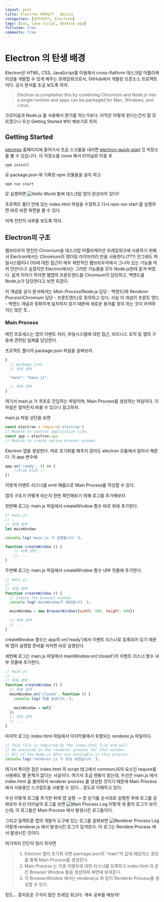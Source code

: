```yaml
---
layout: post
title: Electron 배워보기 - Basics
categories: [공부이야기, Electron]
tags: [ios, java script, desktop app]
fullview: true
comments: true
---
```

# Electron 의 탄생 배경

Electron은 HTML, CSS, JavaScript를 이용해서 cross-flatform 데스크탑 어플리케이션을 개발할 수 있게 해주는 프레임워크로서, GitHub에서 개발된 오픈소스 프로젝트이다. 공식 문서를 조금 보도록 하자.

> Electron accomplishes this by combining *Chromium* and *Node.js* into a single runtime and apps can be packaged for Mac, Windows, and Linux.

크로미움과 Node.js 를 사용해서 뭔가를 하는가보다. 아직은 어떻게 된다는건지 잘 모르겠으니 우선 Getting Started 부터 해보기로 하자.

## Getting Started
[electron](https://electron.atom.io/) 홈페이지에 들어가서 조금 스크롤을 내리면 
[electron-quick-start](https://github.com/electron/electron-quick-start.git) 깃 저장소를 볼 수 있습니다. 이 저장소를 clone 해서 터미널로 이동 후
```
npm install
```
로 package.json 에 기록된 npm 모듈들을 설치 하고
```
npm run start
```
로 실행하면
![Hello World](../images/20171031/helloworld.png)
벌써 데스크탑 앱이 완성되어 있다!!

프로젝트 폴더 안에 있는 index.html 파일을 수정하고 다시 npm run start 를 실행하면 바로 바뀐 화면을 볼 수 있다.

이제 천천히 내부를 보도록 하자.

## Electron의 구조
웹브라우저 엔진인 Chromium을 데스크탑 어플리케이션 프레임워크에 사용하기 위해서 Electron에서는 Chromium의 렌더링 라이브러리 만을 사용한다.(???) 안그래도 파일시스템이나 OS에 대한 접근이 매우 제한적인 웹브라우저에서 그나마 있는 기능들 마저 안쓴다니! 싶겠지만 Electron에서는 그러한 기능들을 모두 Node.js한테 맡겨 버렸다. 쉽게 이야기 하자면 웹앱의 프론트앤드를 Chromium이 담당하고, 백앤드를 Node.js가 담당한다고 보면 되겠다. 

이 개념을 공식 문서에서는 *Main Process*(Node.js 담당 - 백앤드)와 *Renderer Process*(Chromium 담당 - 프론트앤드)로 정의하고 있다. 사실 이 개념이 프론트 앤드 - 백앤드 개념과 정확하게 일치하지 않기 때문에 새로운 용어를 정의 하는 것이 어색하지는 않은 듯...

### Main Process
메인 프로세스는 앱의 이벤트 처리, 파일시스템에 대한 접근, 비즈니스 로직 등 앱의 구동에 관련된 일체를 담당한다. 

프로젝트 폴더의 package.json 파일을 살펴보자.
```js
{
  // package.json
  // 위에 생략

  "main": "main.js",

  // 아래 생략
}

```
여기서 main.js 가 최초로 진입하는 파일이며, Main Process를 생성하는 파일이다. 이 파일은 얼마든지 바꿀 수 있으니 참고하자.

main.js 파일 상단을 보면
```js
const electron = require('electron')
// Module to control application life.
const app = electron.app
// Module to create native browser window.
```
Electron 앱을 생성한다. 따로 초기화를 해주지 않아도 electron 모듈에서 알아서 해준다. 이 app 변수에
```js
app.on('ready', () => {
    //blah blah ~~
})
``` 
이렇게 이벤트 리스너를 emit 해줌으로 Main Process를 작성할 수 있다.

앱의 구조가 어떻게 되는지 한번 확인해보기 위해 로그를 추가해보자.

첫번째 로그는 main.js 파일에서 createWindow 함수 바로 위에 추가한다.
```js
// main.js
// ...
// 위에 생략
let mainWindow

console.log('main.js 가 실행됩니다.');

function createWindow () {
    // 아래 생략...
    // ...
}
```


두번째 로그는 main.js 파일에서 createWindow 함수 내부 첫줄에 추가한다.
```js
// main.js
// ...
// 위에 생략
function createWindow () {
  // Create the browser window.
  console.log('mainWindow가 생성됩니다.');

  mainWindow = new BrowserWindow({width: 800, height: 600})
  
  // 아래 생략
  // ...
}
```

createWindow 함수는 app의 on('ready')에서 이벤트 리스너로 등록되어 있기 때문에 앱이 실행할 준비를 마치면 바로 실행된다.

세번째 로그는 main.js 파일에서 mainWindow.on('closed')의 이벤트 리스너 함수 내부 첫줄에 추가한다.
```js
// main.js
// ...
// 위에 생략
function createWindow () {
  // 위에 생략
  mainWindow.on('closed', function () {
    console.log('창을 닫습니다.');
    
    mainWindow = null
  })
  // 아래 생략
  // ...
}
```

마지막 로그는 index.html 파일에서 마지막줄에서 포함되는 renderer.js 파일이다.
```js
// This file is required by the index.html file and will
// be executed in the renderer process for that window.
// All of the Node.js APIs are available in this process.
console.log('renderer.js 가 로딩 되었습니다.');
```

여기서 특이한 점은 index.html 의 script 태그에서 commonJS의 요소인 require를 사용해도 별 문제가 없다는 사실이다. 여기서 조금 멘붕이 왔는데, 우선은 main.js 에서 index.html 을 불러와서 renderer process 를 생성한 것이기 때문에 Main Process 에서 사용중인 스크립트를 사용할 수 있다... 정도로 이해하고 있다. 

우선 이렇게 로그를 추가한 뒤에 앱 실행 -> 창 닫기를 순서대로 실행한 후에 로그를 살펴보자
우선 터미널의 로그를 보면
![Main Process Log](../images/20171031/log-main.png)
이렇게 세 줄의 로그가 보이는데, 이 로그들은 Main Process 에서 발생시킨 로그들이다.

그리고 일렉트론 앱의 개발자 도구에 있는 로그를 살펴보면
![Renderer Process Log](../images/20171031/log-renderer.png)
이렇게 renderer.js 에서 발생시킨 로그가 담겨온다. 이 로그는 Rendere Process 에서 발생시킨 것이다.

여기까지 간단히 정리 하자면
> 1. Electron 앱이 초기화 되면 package.json의 "main"의 값에 해당하는 경로를 통해 Main Process를 생성한다.
> 2. Main Process 는 각종 이벤트에 대한 리스너를 등록하고 index.html 과 같은 Browser Window 들을 생성하여 화면에 보여준다.
> 3. 각 BrowserWindow 에서는 renderer.js 와 같이 Renderer Process를 생성할 수 있다.

정도...
흥미로운 구석이 많은 프레임 워크다. 계속 공부를 해보자! 
